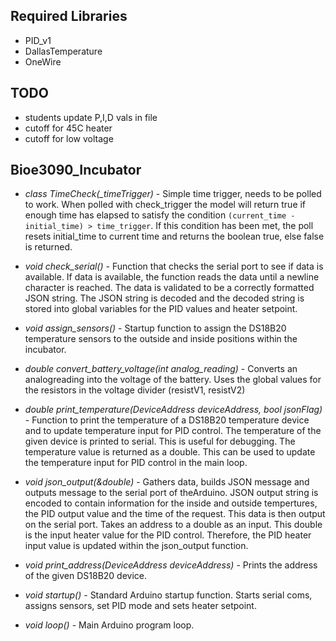 Required Libraries
-------------------
* PID_v1
* DallasTemperature
* OneWire

TODO
-----
* students update P,I,D vals in file
* cutoff for 45C heater
* cutoff for low voltage 

Bioe3090_Incubator
------------------

* *class TimeCheck(\_timeTrigger)* - Simple time trigger, needs to be polled to work. When polled with check\_trigger the model will return true if enough time has elapsed to satisfy the condition `(current_time - initial_time) > time_trigger`. If this condition has been met, the poll resets initial_time to current time and returns the boolean true, else false is returned.

* *void check_serial()* - Function that checks the serial port to see if data is available. If data is available, the function reads the data until a newline character is reached. The data is validated to be a correctly formatted JSON string. The JSON string is decoded and the decoded string is stored into global variables for the PID values and heater setpoint.

* *void assign_sensors()* - Startup function to assign the DS18B20 temperature sensors to the outside and inside positions within the incubator.

* *double convert_battery\_voltage(int analog\_reading)* - Converts an analogreading into the voltage of the battery. Uses the global values for the resistors in the voltage divider (resistV1, resistV2)

* *double print_temperature(DeviceAddress deviceAddress, bool jsonFlag)* - Function to print the temperature of a DS18B20 temperature device and to update temperature input for PID control. The temperature of the given device is printed to serial. This is useful for debugging. The temperature value is returned as a double. This can be used to update the temperature input for PID control in the main loop.

* *void json\_output(&double)* - Gathers data, builds JSON message and outputs message to the serial port of theArduino. JSON output string is encoded to contain information for the inside and outside tempertures, the PID output value and the time of the request. This data is then output on the serial port. Takes an address to a double as an input. This double is the input heater value for the PID control. Therefore, the PID heater input value is updated within the json\_output function.

* *void print_address(DeviceAddress deviceAddress)* - Prints the address of the given DS18B20 device.

* *void startup()* - Standard Arduino startup function. Starts serial coms, assigns sensors, set PID mode and sets heater setpoint.

* *void loop()* - Main Arduino program loop. 

